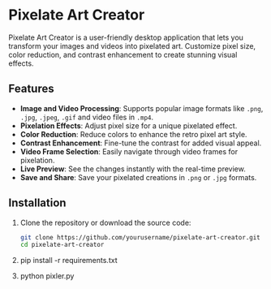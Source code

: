 # Pixelate Art Creator

Pixelate Art Creator is a user-friendly desktop application that lets you transform your images and videos into pixelated art. Customize pixel size, color reduction, and contrast enhancement to create stunning visual effects.

## Features

- **Image and Video Processing**: Supports popular image formats like `.png`, `.jpg`, `.jpeg`, `.gif` and video files in `.mp4`.
- **Pixelation Effects**: Adjust pixel size for a unique pixelated effect.
- **Color Reduction**: Reduce colors to enhance the retro pixel art style.
- **Contrast Enhancement**: Fine-tune the contrast for added visual appeal.
- **Video Frame Selection**: Easily navigate through video frames for pixelation.
- **Live Preview**: See the changes instantly with the real-time preview.
- **Save and Share**: Save your pixelated creations in `.png` or `.jpg` formats.

## Installation

1. Clone the repository or download the source code:
   ```bash
   git clone https://github.com/yourusername/pixelate-art-creator.git
   cd pixelate-art-creator
2. pip install -r requirements.txt

3. python pixler.py


